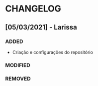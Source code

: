 # CHANGELOG

## [05/03/2021] - Larissa

###  ADDED
- Criação e configurações do repositório

### MODIFIED

### REMOVED

